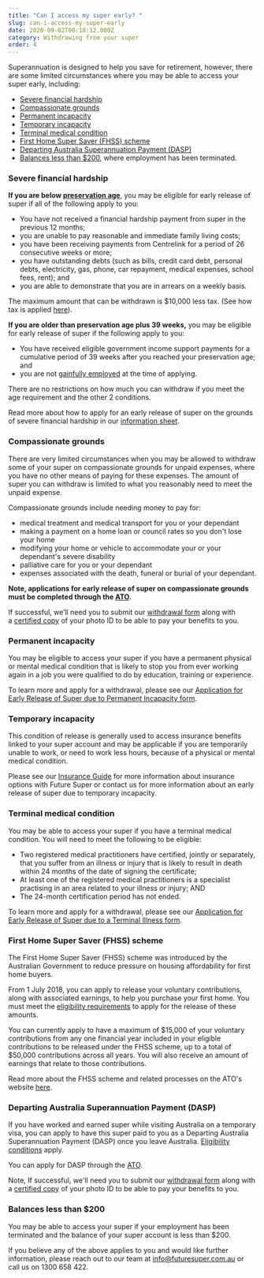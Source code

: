 ```yaml
---
title: "Can I access my super early? "
slug: can-i-access-my-super-early
date: 2020-09-02T00:18:12.000Z
category: Withdrawing from your super
order: 4
---
```

Superannuation is designed to help you save for retirement, however, there are some limited circumstances where you may be able to access your super early, including:

* [Severe financial hardship](https://futuresuper.com/financialhardshipinformation*)
* [Compassionate grounds](https://www.ato.gov.au/Individuals/Super/Withdrawing-and-using-your-super/Early-access-to-super/When-you-can-access-your-super-early/#Accessoncompassionategrounds)
* [Permanent incapacity](https://www.ato.gov.au/Individuals/Super/Withdrawing-and-using-your-super/Early-access-to-super/When-you-can-access-your-super-early/#Accessduetopermanentincapacity)
* [Temporary incapacity](https://www.ato.gov.au/Individuals/Super/Withdrawing-and-using-your-super/Early-access-to-super/When-you-can-access-your-super-early/#Accessduetotemporaryincapacity)
* [Terminal medical condition](https://www.ato.gov.au/Individuals/Super/Withdrawing-and-using-your-super/Early-access-to-super/When-you-can-access-your-super-early/#Accessduetoaterminalmedicalcondition)
* [First Home Super Saver (FHSS) scheme](https://www.ato.gov.au/individuals/super/withdrawing-and-using-your-super/first-home-super-saver-scheme/)
* [Departing Australia Superannuation Payment (DASP)](https://www.ato.gov.au/Individuals/Super/Temporary-residents-and-superannuation/Departing-Australia-superannuation-payment-DASP/)
* [Balances less than $200](https://www.ato.gov.au/Individuals/Super/Withdrawing-and-using-your-super/Early-access-to-super/When-you-can-access-your-super-early/#Superbalancelessthan200), where employment has been terminated.

### Severe financial hardship

**I﻿f you are below [preservation age](https://www.ato.gov.au/Super/Self-managed-super-funds/Paying-benefits/Preservation-of-super/)**, you may be eligible for early release of super if all of the following apply to you:

* You have not received a financial hardship payment from super in the previous 12 months;
* you are unable to pay reasonable and immediate family living costs;
* you have been receiving payments from Centrelink for a period of 26 consecutive weeks or more;
* you have outstanding debts (such as bills, credit card debt, personal debts, electricity, gas, phone, car repayment, medical expenses, school fees, rent); and
* you are able to demonstrate that you are in arrears on a weekly basis.

T﻿he maximum amount that can be withdrawn is $10,000 less tax. (See how tax is applied [here](https://www.ato.gov.au/Individuals/Super/Withdrawing-and-using-your-super/Tax-on-super-benefits/)).

**I﻿f you are older than preservation age plus 39 weeks,** you may be eligible for early release of super if the following apply to you:

* You have received eligible government income support payments for a cumulative period of 39 weeks after you reached your preservation age; and
* you are not [gainfully employed](https://www.ato.gov.au/Definitions/?anchor=P512-44216&anchor=G#G) at the time of applying.

There are no restrictions on how much you can withdraw if you meet the age requirement and the other 2 conditions.

Read more about how to apply for an early release of super on the grounds of severe financial hardship in our [information sheet](https://futuresuper.com/financialhardshipinformation*).

### Compassionate grounds

There are very limited circumstances when you may be allowed to withdraw some of your super on compassionate grounds for unpaid expenses, where you have no other means of paying for these expenses. The amount of super you can withdraw is limited to what you reasonably need to meet the unpaid expense.

Compassionate grounds include needing money to pay for:

* medical treatment and medical transport for you or your dependant
* making a payment on a home loan or council rates so you don't lose your home
* modifying your home or vehicle to accommodate your or your dependant's severe disability
* palliative care for you or your dependant
* expenses associated with the death, funeral or burial of your dependant.

**Note, applications for early release of super on compassionate grounds must be completed through the [ATO](https://www.ato.gov.au/individuals/super/withdrawing-and-using-your-super/early-access-to-super/access-on-compassionate-grounds/).**

If successful, we’ll need you to submit our [withdrawal form](https://www.futuresuper.com.au/withdrawal) along with a [certified copy](https://www.futuresuper.com.au/faqs/how-can-i-certify-my-id) of your photo ID to be able to pay your benefits to you.

### Permanent incapacity

You may be eligible to access your super if you have a permanent physical or mental medical condition that is likely to stop you from ever working again in a job you were qualified to do by education, training or experience.

T﻿o learn more and apply for a withdrawal, please see our [Application for Early Release of Super due to Permanent Incapacity form](https://www.futuresuper.com.au/permanentincapacity). 

### Temporary incapacity

This condition of release is generally used to access insurance benefits linked to your super account and may be applicable if you are temporarily unable to work, or need to work less hours, because of a physical or mental medical condition.

P﻿lease see our [Insurance Guide](https://www.futuresuper.com.au/insuranceguide) for more information about insurance options with Future Super or contact us for more information about an early release of super due to temporary incapacity.

### Terminal medical condition

You may be able to access your super if you have a terminal medical condition. You will need to meet the following to be eligible:

* Two registered medical practitioners have certified, jointly or separately, that you suffer from an illness or injury that is likely to result in death within 24 months of the date of signing the certificate;
* At least one of the registered medical practitioners is a specialist practising in an area related to your illness or injury; AND
* The 24-month certification period has not ended.[](https://www.ato.gov.au/individuals/super/withdrawing-and-using-your-super/first-home-super-saver-scheme/)

T﻿o learn more and apply for a withdrawal, please see our [Application for Early Release of Super due to a Terminal Illness form](https://futuresuper.com/terminalillnessform).

### First Home Super Saver (FHSS) scheme

The First Home Super Saver (FHSS) scheme was introduced by the Australian Government to reduce pressure on housing affordability for first home buyers.

From 1 July 2018, you can apply to release your voluntary contributions, along with associated earnings, to help you purchase your first home. You must meet the [eligibility requirements](https://www.ato.gov.au/individuals/super/withdrawing-and-using-your-super/first-home-super-saver-scheme/#Eligibilityandconditions) to apply for the release of these amounts.

You can currently apply to have a maximum of $15,000 of your voluntary contributions from any one financial year included in your eligible contributions to be released under the FHSS scheme, up to a total of $50,000 contributions across all years. You will also receive an amount of earnings that relate to those contributions.

Read more about the FHSS scheme and related processes on the ATO's website [here](https://www.ato.gov.au/individuals/super/withdrawing-and-using-your-super/first-home-super-saver-scheme/).

### Departing Australia Superannuation Payment (DASP)

If you have worked and earned super while visiting Australia on a temporary visa, you can apply to have this super paid to you as a Departing Australia Superannuation Payment (DASP) once you leave Australia. [Eligibility conditions](https://www.ato.gov.au/Individuals/Super/Temporary-residents-and-superannuation/Departing-Australia-superannuation-payment-DASP/#EligibilityforDASP) apply.

You can apply for DASP through the [ATO](https://www.ato.gov.au/Individuals/Super/Temporary-residents-and-superannuation/Departing-Australia-superannuation-payment-DASP/#Howtoclaimyoursuper).

Note, If successful, we'll need you to submit our [withdrawal form](https://www.futuresuper.com.au/withdrawal) along with a [certified copy](https://www.futuresuper.com.au/faqs/how-can-i-certify-my-id) of your photo ID to be able to pay your benefits to you.

### Balances less than $200

You may be able to access your super if your employment has been terminated and the balance of your super account is less than $200.

If you believe any of the above applies to you and would like further information, please reach out to our team at info@futuresuper.com.au or call us on 1300 658 422.